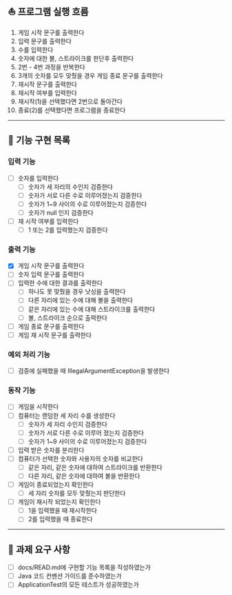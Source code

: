 ## ⛵️ 프로그램 실행 흐름
1. 게임 시작 문구를 출력한다
2. 입력 문구를 출력한다
3. 수를 입력한다
4. 숫자에 대한 볼, 스트라이크를 판단후 출력한다
5. 2번 - 4번 과정을 반복한다
6. 3개의 숫자를 모두 맞췄을 경우 게임 종료 문구를 출력한다
7. 재시작 문구를 출력한다
8. 재시작 여부를 입력한다 
9. 재시작(1)을 선택했다면 2번으로 돌아간다
10. 종료(2)를 선택했다면 프로그램을 종료한다
---
## 🚀 기능 구현 목록
### 입력 기능
-[ ] 숫자를 입력한다
  - [ ] 숫자가 세 자리의 수인지 검증한다
  - [ ] 숫자가 서로 다른 수로 이루어졌는지 검증한다
  - [ ] 숫자가 1~9 사이의 수로 이루어졌는지 검증한다
  - [ ] 숫자가 null 인지 검증한다
- [ ] 재 시작 여부를 입력한다
  - [ ] 1 또는 2를 입력했는지 검증한다
### 출력 기능
- [x] 게임 시작 문구를 출력한다
- [ ] 숫자 입력 문구를 출력한다
- [ ] 입력한 수에 대한 결과를 출력한다
  - [ ] 하나도 못 맞췄을 경우 낫싱을 출력한다
  - [ ] 다른 자리에 있는 수에 대해 볼을 출력한다
  - [ ] 같은 자리에 있는 수에 대해 스트라이크를 출력한다
  - [ ] 볼, 스트라이크 순으로 출력한다
- [ ] 게임 종료 문구를 출력한다
- [ ] 게임 재 시작 문구를 출력한다
### 예외 처리 기능
- [ ] 검증에 실패했을 때 IllegalArgumentException을 발생한다
### 동작 기능
- [ ] 게임을 시작한다 
- [ ] 컴퓨터는 랜덤한 세 자리 수를 생성한다
  - [ ] 숫자가 세 자리 수인지 검증한다
  - [ ] 숫자가 서로 다른 수로 이루어 졌는지 검증한다
  - [ ] 숫자가 1~9 사이의 수로 이루어졌는지 검증한다
- [ ] 입력 받은 숫자를 분리한다
- [ ] 컴퓨터가 선택한 숫자와 사용자의 숫자를 비교한다
  - [ ] 같은 자리, 같은 숫자에 대하여 스트라이크를 반환한다
  - [ ] 다른 자리, 같은 숫자에 대하여 볼을 반환한다
-[ ] 게임이 종료되었는지 확인한다
  - [ ] 세 자리 숫자를 모두 맞췄는지 판단한다
-[ ] 게임이 재시작 되었는지 확인한다
  - [ ] 1을 입력했을 때 재시작한다
  - [ ] 2를 입력했을 때 종료한다
---
## 🚨 과제 요구 사항 
- [ ] docs/READ.md에 구현할 기능 목록을 작성하였는가
- [ ] Java 코드 컨벤션 가이드를 준수하였는가
- [ ] ApplicationTest의 모든 테스트가 성공하였는가